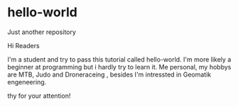 # hello-world
Just another repository

Hi Readers

I'm a student and try to pass this tutorial called hello-world. I'm more likely a beginner at programming but i hardly try to learn it. Me personal, my hobbys are MTB, Judo and Droneraceing , besides I'm intressted in Geomatik engeneering.

thy for your attention!
